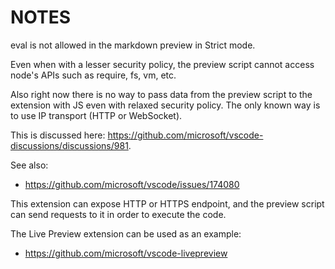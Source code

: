 # NOTES

eval is not allowed in the markdown preview in Strict mode.

Even when with a lesser security policy, the preview script cannot access node's APIs such as require, fs, vm, etc.

Also right now there is no way to pass data from the preview script to the extension with JS even with relaxed security policy. The only known way is to use IP transport (HTTP or WebSocket).

This is discussed here: <https://github.com/microsoft/vscode-discussions/discussions/981>.

See also:

- <https://github.com/microsoft/vscode/issues/174080>

This extension can expose HTTP or HTTPS endpoint, and the preview script can send requests to it in order to execute the code.

The Live Preview extension can be used as an example:

- <https://github.com/microsoft/vscode-livepreview>
